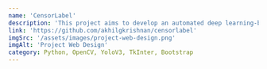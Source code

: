 ```yaml
---
name: 'CensorLabel'
description: 'This project aims to develop an automated deep learning-based system for identifying censorable content in movies and adding statutory warnings accordingly. The system utilizes advanced techniques to detect and classify objectionable content within movies, ensuring compliance with regulatory guidelines and facilitating the inclusion of appropriate warnings.'
link: 'https://github.com/akhilgkrishnan/censorlabel'
imgSrc: '/assets/images/project-web-design.png'
imgAlt: 'Project Web Design'
category: Python, OpenCV, YoloV3, TkInter, Bootstrap
---
```

